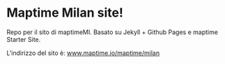 # Maptime Milan site!

Repo per il sito di maptimeMI. Basato su Jekyll + Github Pages e maptime Starter Site.

L'indirizzo del sito è: www.maptime.io/maptime/milan